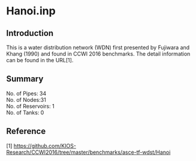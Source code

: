 # Hanoi.inp
## Introduction
This is a water distribution network (WDN) first presented by Fujiwara and Khang (1990) and found in CCWI 2016 benchmarks. The detail information can be found in the URL[1].

## Summary
No. of Pipes: 34  
No. of Nodes:31  
No. of Reservoirs: 1  
No. of Tanks: 0  

## Reference
[1] https://github.com/KIOS-Research/CCWI2016/tree/master/benchmarks/asce-tf-wdst/Hanoi
